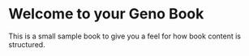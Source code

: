 # Welcome to your Geno Book

This is a small sample book to give you a feel for how book content is
structured.

